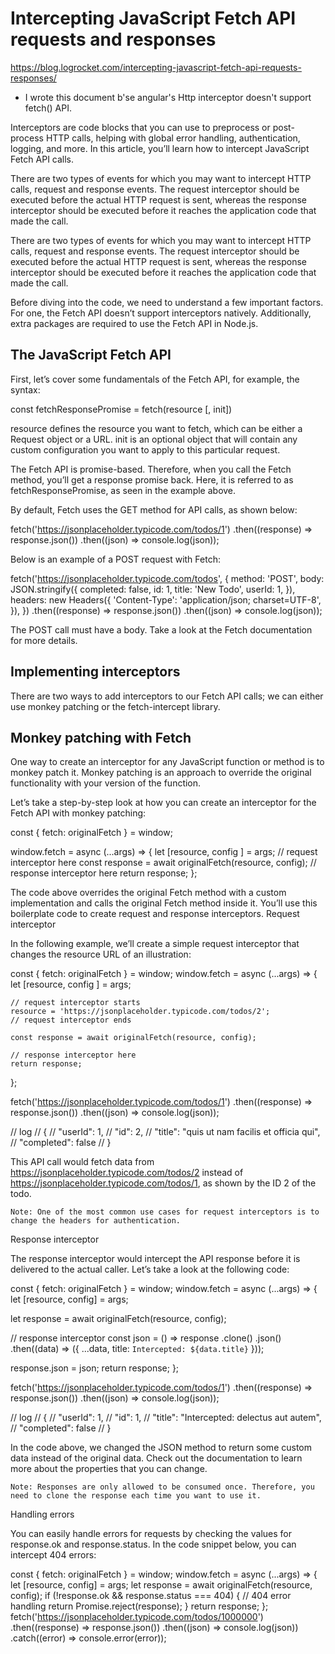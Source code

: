 # Intercepting JavaScript Fetch API requests and responses
https://blog.logrocket.com/intercepting-javascript-fetch-api-requests-responses/

- I wrote this document b'se angular's Http interceptor doesn't support fetch() API.

Interceptors are code blocks that you can use to preprocess or post-process HTTP calls, helping with global error handling, authentication, logging, and more. In this article, you’ll learn how to intercept JavaScript Fetch API calls.

There are two types of events for which you may want to intercept HTTP calls, request and response events. The request interceptor should be executed before the actual HTTP request is sent, whereas the response interceptor should be executed before it reaches the application code that made the call.

There are two types of events for which you may want to intercept HTTP calls, request and response events. The request interceptor should be executed before the actual HTTP request is sent, whereas the response interceptor should be executed before it reaches the application code that made the call.

Before diving into the code, we need to understand a few important factors. For one, the Fetch API doesn’t support interceptors natively. Additionally, extra packages are required to use the Fetch API in Node.js.

## The JavaScript Fetch API

First, let’s cover some fundamentals of the Fetch API, for example, the syntax:

const fetchResponsePromise = fetch(resource [, init])

resource defines the resource you want to fetch, which can be either a Request object or a URL. init is an optional object that will contain any custom configuration you want to apply to this particular request.

The Fetch API is promise-based. Therefore, when you call the Fetch method, you’ll get a response promise back. Here, it is referred to as fetchResponsePromise, as seen in the example above.

By default, Fetch uses the GET method for API calls, as shown below:

fetch('https://jsonplaceholder.typicode.com/todos/1')
.then((response) => response.json())
.then((json) => console.log(json));

Below is an example of a POST request with Fetch:

fetch('https://jsonplaceholder.typicode.com/todos', {
  method: 'POST',
  body: JSON.stringify({
    completed: false,
    id: 1,
    title: 'New Todo',
    userId: 1,
  }),
  headers: new Headers({
    'Content-Type': 'application/json; charset=UTF-8',
  }),
})
.then((response) => response.json())
.then((json) => console.log(json));

The POST call must have a body. Take a look at the Fetch documentation for more details.

## Implementing interceptors

There are two ways to add interceptors to our Fetch API calls; we can either use monkey patching or the fetch-intercept library.

## Monkey patching with Fetch

One way to create an interceptor for any JavaScript function or method is to monkey patch it. Monkey patching is an approach to override the original functionality with your version of the function.

Let’s take a step-by-step look at how you can create an interceptor for the Fetch API with monkey patching:

const { fetch: originalFetch } = window;

window.fetch = async (...args) => {
    let [resource, config ] = args;
    // request interceptor here
    const response = await originalFetch(resource, config);
    // response interceptor here
    return response;
};

The code above overrides the original Fetch method with a custom implementation and calls the original Fetch method inside it. You’ll use this boilerplate code to create request and response interceptors.
Request interceptor

In the following example, we’ll create a simple request interceptor that changes the resource URL of an illustration:

const { fetch: originalFetch } = window;
window.fetch = async (...args) => {
    let [resource, config ] = args;

    // request interceptor starts
    resource = 'https://jsonplaceholder.typicode.com/todos/2';
    // request interceptor ends

    const response = await originalFetch(resource, config);

    // response interceptor here
    return response;
};


fetch('https://jsonplaceholder.typicode.com/todos/1')
.then((response) => response.json())
.then((json) => console.log(json));

// log
// {
//   "userId": 1,
//   "id": 2,
//   "title": "quis ut nam facilis et officia qui",
//   "completed": false
// }

This API call would fetch data from https://jsonplaceholder.typicode.com/todos/2 instead of https://jsonplaceholder.typicode.com/todos/1, as shown by the ID 2 of the todo.

    Note: One of the most common use cases for request interceptors is to change the headers for authentication.

Response interceptor

The response interceptor would intercept the API response before it is delivered to the actual caller. Let’s take a look at the following code:

const { fetch: originalFetch } = window;
window.fetch = async (...args) => {
  let [resource, config] = args;

  let response = await originalFetch(resource, config);

  // response interceptor
  const json = () =>
    response
      .clone()
      .json()
      .then((data) => ({ ...data, title: `Intercepted: ${data.title}` }));

  response.json = json;
  return response;
};

fetch('https://jsonplaceholder.typicode.com/todos/1')
  .then((response) => response.json())
  .then((json) => console.log(json));

// log
// {
//     "userId": 1,
//     "id": 1,
//     "title": "Intercepted: delectus aut autem",
//     "completed": false
// }

In the code above, we changed the JSON method to return some custom data instead of the original data. Check out the documentation to learn more about the properties that you can change.

    Note: Responses are only allowed to be consumed once. Therefore, you need to clone the response each time you want to use it.

Handling errors

You can easily handle errors for requests by checking the values for response.ok and response.status. In the code snippet below, you can intercept 404 errors:

const { fetch: originalFetch } = window;
window.fetch = async (...args) => {
  let [resource, config] = args;
  let response = await originalFetch(resource, config);
  if (!response.ok && response.status === 404) {
    // 404 error handling
    return Promise.reject(response);
  }
  return response;
};
fetch('https://jsonplaceholder.typicode.com/todos/1000000')
  .then((response) => response.json())
  .then((json) => console.log(json))
  .catch((error) => console.error(error));